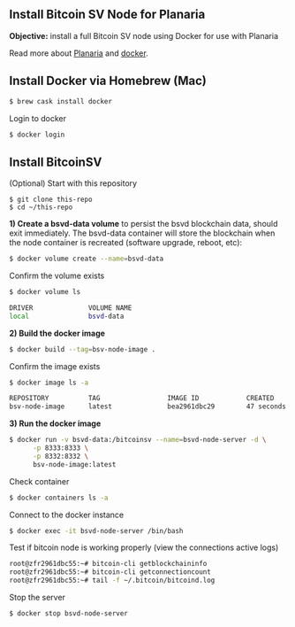 ## Install Bitcoin SV Node for Planaria
**Objective:** install a full Bitcoin SV node using Docker for use with Planaria

Read more about [Planaria](https://docs.planaria.network/#/) and [docker](https://docs.docker.com).

## Install Docker via Homebrew (Mac)
```bash
$ brew cask install docker
```

Login to docker
```bash
$ docker login
```

## Install BitcoinSV

(Optional) Start with this repository
```
$ git clone this-repo
$ cd ~/this-repo
```

**1) Create a bsvd-data volume** to persist the bsvd blockchain data, should exit immediately. The bsvd-data container will store the blockchain when the node container is recreated (software upgrade, reboot, etc):
```bash
$ docker volume create --name=bsvd-data
```

Confirm the volume exists
```bash
$ docker volume ls

DRIVER              VOLUME NAME
local               bsvd-data
```

**2) Build the docker image**
```bash
$ docker build --tag=bsv-node-image .
```

Confirm the image exists
```bash
$ docker image ls -a

REPOSITORY          TAG                 IMAGE ID            CREATED             SIZE
bsv-node-image      latest              bea2961dbc29        47 seconds ago      112MB
```

**3) Run the docker image**
```bash
$ docker run -v bsvd-data:/bitcoinsv --name=bsvd-node-server -d \
      -p 8333:8333 \
      -p 8332:8332 \
      bsv-node-image:latest
```

Check container
```bash
$ docker containers ls -a
```

Connect to the docker instance
```bash
$ docker exec -it bsvd-node-server /bin/bash
```

Test if bitcoin node is working properly (view the connections active logs)
```bash
root@zfr2961dbc55:~# bitcoin-cli getblockchaininfo
root@zfr2961dbc55:~# bitcoin-cli getconnectioncount
root@zfr2961dbc55:~# tail -f ~/.bitcoin/bitcoind.log
```

Stop the server
```bash
$ docker stop bsvd-node-server
```
